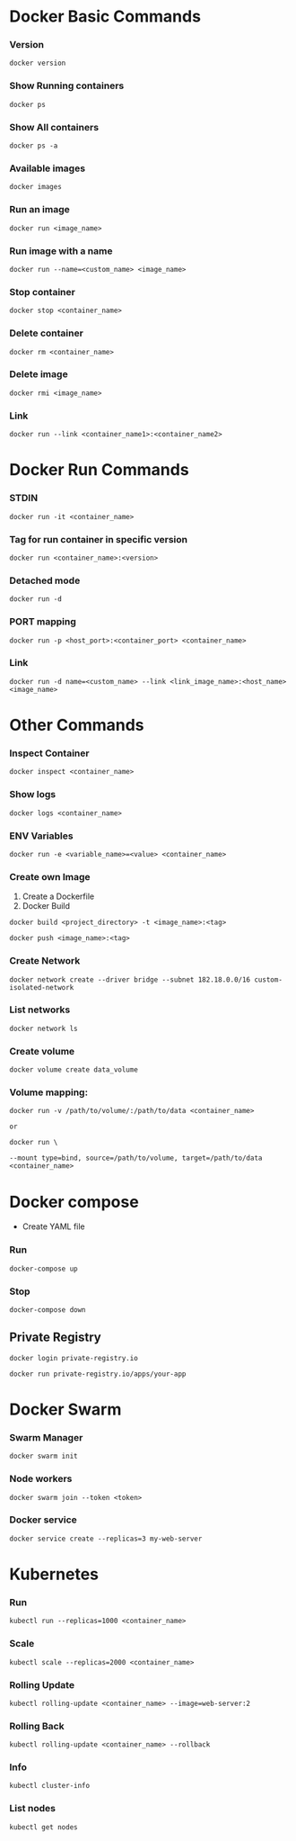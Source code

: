# Docker Basic Commands

### Version

`docker version`

### Show Running containers

`docker ps`

### Show All containers

`docker ps -a`

### Available images

`docker images`

### Run an image

`docker run <image_name>`

### Run image with a name

`docker run --name=<custom_name> <image_name>`

### Stop container

`docker stop <container_name>`

### Delete container

`docker rm <container_name>`

### Delete image

`docker rmi <image_name>`

### Link 

`docker run --link <container_name1>:<container_name2>`

# Docker Run Commands

### STDIN

`docker run -it <container_name>`

### Tag for run container in specific version

`docker run <container_name>:<version>`
  
### Detached mode

`docker run -d`
  
### PORT mapping

`docker run -p <host_port>:<container_port> <container_name>`

### Link

`docker run -d name=<custom_name> --link <link_image_name>:<host_name> <image_name>`

# Other Commands

### Inspect Container

`docker inspect <container_name>`

### Show logs

`docker logs <container_name>`

### ENV Variables

`docker run -e <variable_name>=<value> <container_name>`

### Create own Image

1. Create a Dockerfile 
2. Docker Build

`docker build <project_directory> -t <image_name>:<tag>`

`docker push <image_name>:<tag>`

### Create Network

`docker network create --driver bridge --subnet 182.18.0.0/16 custom-isolated-network`

### List networks

`docker network ls`

### Create volume

`docker volume create data_volume` 
	
### Volume mapping: 

```
docker run -v /path/to/volume/:/path/to/data <container_name>

or

docker run \ 

--mount type=bind, source=/path/to/volume, target=/path/to/data <container_name>
```  

# Docker compose

* Create YAML file

### Run

`docker-compose up`

### Stop

`docker-compose down`

## Private Registry

`docker login private-registry.io`

`docker run private-registry.io/apps/your-app`

# Docker Swarm

### Swarm Manager

`docker swarm init`

### Node workers 

`docker swarm join --token <token>`

### Docker service

`docker service create --replicas=3 my-web-server`

# Kubernetes

### Run

`kubectl run --replicas=1000 <container_name>`

### Scale

`kubectl scale --replicas=2000 <container_name>`

### Rolling Update

`kubectl rolling-update <container_name> --image=web-server:2`

### Rolling Back

`kubectl rolling-update <container_name> --rollback`

### Info

`kubectl cluster-info`

### List nodes

`kubectl get nodes`